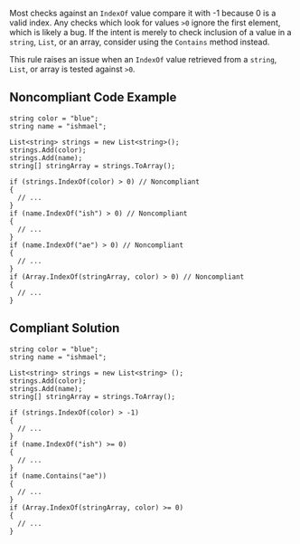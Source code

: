 
Most checks against an `IndexOf` value compare it with -1 because 0 is a valid index. Any checks which look for values `>0` ignore the first element, which is likely a bug. If the intent is merely to check inclusion of a value in a `string`, `List`, or an array, consider using the `Contains` method instead.

This rule raises an issue when an `IndexOf` value retrieved from a `string`, `List`, or array is tested against `>0`.

## Noncompliant Code Example


    string color = "blue";
    string name = "ishmael";
    
    List<string> strings = new List<string>();
    strings.Add(color);
    strings.Add(name);
    string[] stringArray = strings.ToArray();
    
    if (strings.IndexOf(color) > 0) // Noncompliant
    {
      // ...
    }
    if (name.IndexOf("ish") > 0) // Noncompliant
    {
      // ...
    }
    if (name.IndexOf("ae") > 0) // Noncompliant
    {
      // ...
    }
    if (Array.IndexOf(stringArray, color) > 0) // Noncompliant
    {
      // ...
    }


## Compliant Solution


    string color = "blue";
    string name = "ishmael";
    
    List<string> strings = new List<string> ();
    strings.Add(color);
    strings.Add(name);
    string[] stringArray = strings.ToArray();
    
    if (strings.IndexOf(color) > -1)
    {
      // ...
    }
    if (name.IndexOf("ish") >= 0)
    {
      // ...
    }
    if (name.Contains("ae"))
    {
      // ...
    }
    if (Array.IndexOf(stringArray, color) >= 0)
    {
      // ...
    }

